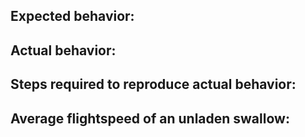 ## Expected behavior:


## Actual behavior:


## Steps required to reproduce actual behavior:


## Average flightspeed of an unladen swallow:
